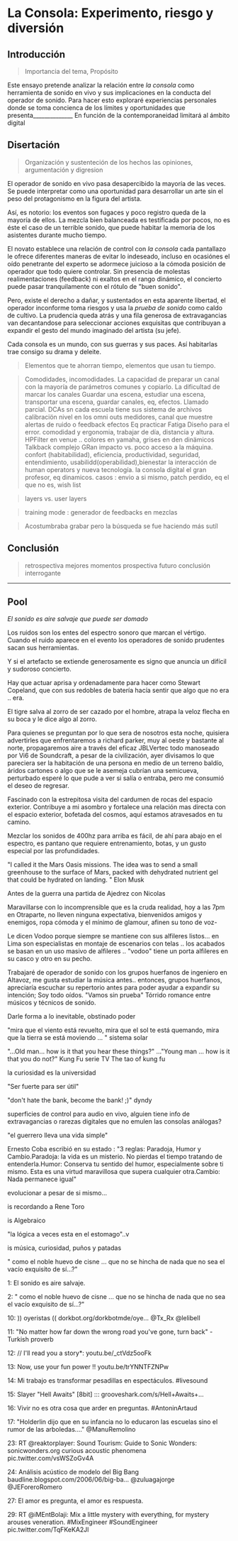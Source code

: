 
# La Consola: Experimento, riesgo y diversión

## Introducción
>Importancia del tema, Propósito

Este ensayo pretende analizar la relación entre _la consola_ como herramienta de sonido en vivo y sus implicaciones en la conducta del operador de sonido. Para hacer esto exploraré experiencias personales donde se toma concienca de los límites y oportunidades que presenta______________ 
En función de la contemporaneidad limitará al ámbito digital 



## Disertación
>Organización y sustenteción de los hechos las opiniones, argumentación y digresion

El operador de sonido en vivo pasa desapercibido la mayoría de las veces. Se puede interpretar como una oportunidad para desarrollar un arte sin el peso del protagonismo en la figura del artista.

Así, es notorio: los eventos son fugaces y poco registro queda de la mayoría de ellos. La mezcla bien balanceada es testificada por pocos, no es éste el caso de un terrible sonido, que puede habitar la memoria de los asistentes durante mucho tiempo.

El novato establece una relación de control con _la consola_ cada pantallazo le ofrece diferentes maneras de evitar lo indeseado, incluso en ocasiónes el oído penetrante del experto se adormece juicioso a la cómoda posición de operador que todo quiere controlar. Sin presencia de molestas realimentaciones (feedback) ni exaltos en el rango dinámico, el concierto puede pasar tranquilamente con el rótulo de "buen sonido".

Pero, existe el derecho a dañar, y sustentados en esta aparente libertad, el operador inconforme toma riesgos y usa la _prueba de sonido_ como caldo de cultivo. La prudencia queda atrás y una fila generosa de extravagancias van decantandose para seleccionar acciones exquisitas que contribuyan a expandir el gesto del mundo imaginado del artista (su jefe).

Cada consola es un mundo, con sus guerras y sus paces. Así habitarlas trae consigo su drama y deleite.
>Elementos que te ahorran tiempo, elementos que usan tu tiempo.

>Comodidades, incomodidades.
>La capacidad de preparar un canal con la mayoría de parámetros comunes y copiarlo.
>La dificultad de marcar los canales
>Guardar una escena, estudiar una escena, transportar una escena, guardar canales, eq, efectos.
>Llamado parcial.
>DCAs sn
>cada escuela tiene sus sistema de archivos
> calibraciön nivel en los omni outs
> medidores, canal que muestre alertas de ruido o feedback
> efectos 
> Eq
> practicar
> Fatiga
> Diseño para el error.
> comodidad y ergonomia, trabajar de día, distancia y altura.
>HPFilter en venue .. colores en yamaha, grises en den dinämicos
> Talkback complejo
> GRan impacto vs. poco acceso a la máquina.
>confort (habitabilidad), eficiencia, productividad, seguridad, entendimiento, usabilidd(operabilidad),bienestar 
> la interacción de human operators y nueva tecnología.
>la consola digital el gran profesor, eq dinamicos.
> casos : envio a si mismo, patch perdido, eq el que no es, 
> wish list 

>layers vs. user layers

>training mode : generador de feedbacks en mezclas





>Acostumbraba grabar pero la búsqueda se fue haciendo más sutíl 

>






## Conclusión
>retrospectiva mejores momentos
>prospectiva futuro
>conclusión interrogante

----------
## Pool





_El sonido es aire salvaje que puede ser domado_

Los ruidos son los entes del espectro sonoro que marcan el vértigo.
Cuando el ruido aparece en el evento los operadores de sonido prudentes sacan sus herramientas.

Y si el artefacto se extiende generosamente es signo que anuncia un difícil y sudoroso concierto.

Hay que actuar aprisa y ordenadamente para hacer como Stewart Copeland, que con sus redobles de batería hacía sentir que algo que no era .. era.

El tigre salva al zorro de ser cazado por el hombre, atrapa la veloz flecha en su boca y le dice algo al zorro.

Para quienes se preguntan por lo que sera de nosotros esta noche, quisiera advertirles que enfrentaremos a richard parker, muy al oeste y bastante al norte, propagaremos aire a través del eficaz JBLVertec todo manoseado por Vi6 de Soundcraft, a pesar de la civilización, ayer divisamos lo que pareciera ser la habitación de una persona en medio de un terreno baldío, áridos cartones o algo que se le asemeja cubrían una semicueva, perturbado esperé lo que pude a ver si salía o entraba, pero me consumió el deseo de regresar.

Fascinado con la estrepitosa visita del cardumen de rocas del espacio exterior.
Contribuye a mi asombro y fortalece una relación mas directa con el espacio exterior, bofetada del cosmos, aquí estamos atravesados en tu camino.

Mezclar los sonidos de 400hz para arriba es fácil, de ahí para abajo en el espectro, es pantano que requiere entrenamiento, botas, y un gusto especial por las profundidades. 

"I called it the Mars Oasis missions. The idea was to send a small greenhouse to the surface of Mars, packed with dehydrated nutrient gel that could be hydrated on landing. " Elon Musk

Antes de la guerra una partida de Ajedrez con Nicolas


Maravillarse con lo incomprensible que es la cruda realidad, hoy a las 7pm en Otraparte, no lleven ninguna expectativa, bienvenidos amigos y enemigos, ropa cómoda y el mínimo de glamour, afinen su tono de voz- 

Le dicen Vodoo porque siempre se mantiene con sus alfileres listos... en Lima son especialistas en montaje de escenarios con telas .. los acabados se basan en un uso masivo de alfileres .. "vodoo" tiene un porta alfileres en su casco y otro en su pecho.

Trabajaré de operador de sonido con los grupos huerfanos de ingeniero en Altavoz, me gusta estudiar la música antes.. entonces, grupos huerfanos, apreciaría escuchar su repertorio antes para poder ayudar a expandir su intención; Soy todo oídos.
"Vamos sin prueba"
Tórrido romance entre músicos y técnicos de sonido.

Darle forma a lo inevitable, obstinado poder

"mira que el viento está revuelto, mira que el sol te está quemando, mira que la tierra se está moviendo ... " sistema solar

"...Old man... how is it that you hear these things?" ..."Young man ... how is it that you do not?" Kung Fu serie TV The tao of kung fu

la curiosidad es la universidad

"Ser fuerte para ser útil"

"don't hate the bank, become the bank! ;)" dyndy

superficies de control para audio en vivo, alguien tiene info de extravagancias o rarezas digitales que no emulen las consolas análogas?

"el guerrero lleva una vida simple"

Ernesto Coba escribió en su estado : "3 reglas: Paradoja, Humor y Cambio.Paradoja: la vida es un misterio. No pierdas el tiempo tratando de entenderla.Humor: Conserva tu sentido del humor, especialmente sobre ti mismo. Esta es una virtud maravillosa que supera cualquier otra.Cambio: Nada permanece igual"

evolucionar a pesar de si mismo...

is recordando a Rene Toro

is Algebraico

"la lógica a veces esta en el estomago"..v


is música, curiosidad, puños y patadas

" como el noble huevo de cisne ... que no se hincha de nada que no sea el vacío exquisito de sí...?"

1: El sonido es aire salvaje.

2: " como el noble huevo de cisne ... que no se hincha de nada que no sea el vacío exquisito de sí...?"















10: )) oyeristas (( dorkbot.org/dorkbotmde/oye… @Tx_Rx @lelibell

11: "No matter how far down the wrong road you've gone, turn back" - Turkish proverb

12: // I'll read you a story*: youtu.be/_ctVdz5ooFk

13: Now, use your fun power !! youtu.be/trYNNTFZNPw

14: Mi trabajo es transformar pesadillas en espectáculos. #livesound

15: Slayer "Hell Awaits" [8bit] ::: grooveshark.com/s/Hell+Awaits+…

16: Vivir no es otra cosa que arder en preguntas. #AntoninArtaud

17: "Holderlin dijo que en su infancia no lo educaron las escuelas sino el rumor de las arboledas...." @ManuRemolino











23: RT @reaktorplayer: Sound Tourism: Guide to Sonic Wonders: sonicwonders.org curious acoustic phenomena pic.twitter.com/vsWSZoGv4A

24: Análisis acústico de modelo del Big Bang baudline.blogspot.com/2006/06/big-ba… @zuluagajorge @JEForeroRomero





27: El amor es pregunta, el amor es respuesta.



29: RT @iMEntBolaji: Mix a little mystery with everything, for mystery arouses veneration. #MixEngineer #SoundEngineer pic.twitter.com/TqFKeKA2Jl




